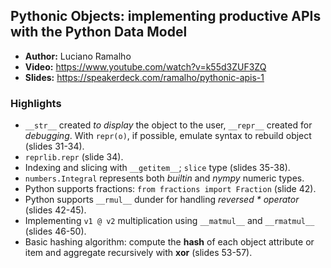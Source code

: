Pythonic Objects: implementing productive APIs with the Python Data Model
-------------------------------------------------------------------------

* __Author:__ Luciano Ramalho
* __Video:__ https://www.youtube.com/watch?v=k55d3ZUF3ZQ
* __Slides:__ https://speakerdeck.com/ramalho/pythonic-apis-1


### Highlights

* `__str__` created _to display_ the object to the user, `__repr__` created for _debugging_. With `repr(o)`, if possible, emulate syntax to rebuild object (slides 31-34).
* `reprlib.repr` (slide 34).
* Indexing and slicing with `__getitem__`; `slice` type (slides 35-38).
* `numbers.Integral` represents both _builtin_ and _nympy_ numeric types.
* Python supports fractions: `from fractions import Fraction` (slide 42).
* Python supports `__rmul__` dunder for handling _reversed * operator_ (slides 42-45).
* Implementing `v1 @ v2` multiplication using `__matmul__` and `__rmatmul__` (slides 46-50).
* Basic hashing algorithm: compute the __hash__ of each object attribute or item and aggregate recursively with __xor__ (slides 53-57).
